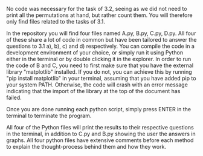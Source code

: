No code was necessary for the task of 3.2, seeing as we did not need to print all the permutations at hand, but rather count them. You will therefore only find files related to the tasks of 3.1.

In the repository you will find four files named A.py, B.py, C.py, D.py. All four of these share a lot of code in common but have been tailored to answer the questions to 3.1 a), b), c) and d) respectively.
You can compile the code in a development environment of your choice, or simply run it using Python either in the terminal or by double clicking it in the explorer. In order to run the code of B and C, 
you need to first make sure that you have the external library "matplotlib" installed. If you do not, you can achieve this by running "pip install matplotlib" in your terminal, assuming that you have added 
pip to your system PATH. Otherwise, the code will crash with an error message indicating that the import of the library at the top of the document has failed.

Once you are done running each python script, simply press ENTER in the terminal to terminate the program.

All four of the Python files will print the results to their respective questions in the terminal, in addition to C.py and B.py showing the user the answers in graphs. All four python files have extensive comments before each method to explain the thought-process behind them and how they work.
